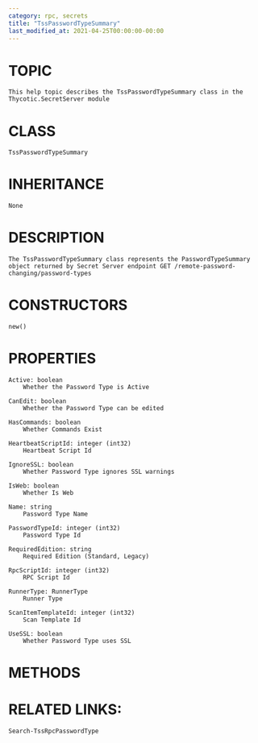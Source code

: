 ```yaml
---
category: rpc, secrets
title: "TssPasswordTypeSummary"
last_modified_at: 2021-04-25T00:00:00-00:00
---
```


# TOPIC
    This help topic describes the TssPasswordTypeSummary class in the Thycotic.SecretServer module

# CLASS
    TssPasswordTypeSummary

# INHERITANCE
    None

# DESCRIPTION
    The TssPasswordTypeSummary class represents the PasswordTypeSummary object returned by Secret Server endpoint GET /remote-password-changing/password-types

# CONSTRUCTORS
    new()

# PROPERTIES
    Active: boolean
        Whether the Password Type is Active

    CanEdit: boolean
        Whether the Password Type can be edited

    HasCommands: boolean
        Whether Commands Exist

    HeartbeatScriptId: integer (int32)
        Heartbeat Script Id

    IgnoreSSL: boolean
        Whether Password Type ignores SSL warnings

    IsWeb: boolean
        Whether Is Web

    Name: string
        Password Type Name

    PasswordTypeId: integer (int32)
        Password Type Id

    RequiredEdition: string
        Required Edition (Standard, Legacy)

    RpcScriptId: integer (int32)
        RPC Script Id

    RunnerType: RunnerType
        Runner Type

    ScanItemTemplateId: integer (int32)
        Scan Template Id

    UseSSL: boolean
        Whether Password Type uses SSL

# METHODS

# RELATED LINKS:
    Search-TssRpcPasswordType